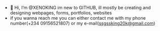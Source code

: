 - 👋 Hi, I’m @XENOKING im new to GITHUB, ill mostly be creating and designing webpages, forms, portfolios, websites
- if you wanna reach me you can either contact me with my phone number(+234 09156521807) or my e-mail(ssgssking20k@gmail.com)
  
